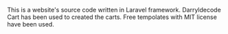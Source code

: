 This is a website's source code written in Laravel framework. 
Darryldecode Cart has been used to created the carts.
Free tempolates with MIT license have been used.
